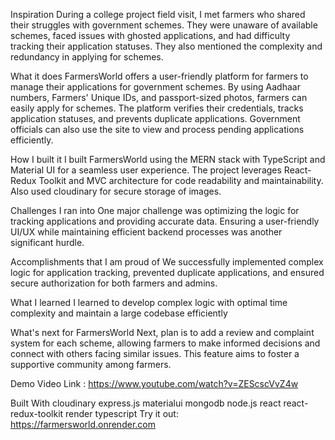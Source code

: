 Inspiration
During a college project field visit, I met farmers who shared their struggles with government schemes. They were unaware of available schemes, faced issues with ghosted applications, and had difficulty tracking their application statuses. They also mentioned the complexity and redundancy in applying for schemes.

What it does
FarmersWorld offers a user-friendly platform for farmers to manage their applications for government schemes. By using Aadhaar numbers, Farmers' Unique IDs, and passport-sized photos, farmers can easily apply for schemes. The platform verifies their credentials, tracks application statuses, and prevents duplicate applications. Government officials can also use the site to view and process pending applications efficiently.

How I built it
I built FarmersWorld using the MERN stack with TypeScript and Material UI for a seamless user experience. The project leverages React-Redux Toolkit and MVC architecture for code readability and maintainability. Also used cloudinary for secure storage of images.

Challenges I ran into
One major challenge was optimizing the logic for tracking applications and providing accurate data. Ensuring a user-friendly UI/UX while maintaining efficient backend processes was another significant hurdle.

Accomplishments that I am proud of
We successfully implemented complex logic for application tracking, prevented duplicate applications, and ensured secure authorization for both farmers and admins.

What I learned
I learned to develop complex logic with optimal time complexity and maintain a large codebase efficiently

What's next for FarmersWorld
Next, plan is to add a review and complaint system for each scheme, allowing farmers to make informed decisions and connect with others facing similar issues. This feature aims to foster a supportive community among farmers.

Demo Video Link : https://www.youtube.com/watch?v=ZEScscVvZ4w

Built With
cloudinary express.js materialui mongodb node.js react react-redux-toolkit render typescript
Try it out: https://farmersworld.onrender.com
